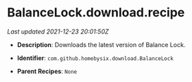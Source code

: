 # BalanceLock.download.recipe

_Last updated 2021-12-23 20:01:50Z_

- **Description**: Downloads the latest version of Balance Lock.

- **Identifier**: `com.github.homebysix.download.BalanceLock`

- **Parent Recipes**: `None`
